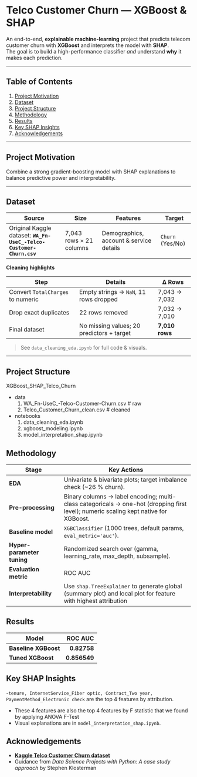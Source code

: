 # Telco Customer Churn — XGBoost & SHAP

An end-to-end, **explainable machine-learning** project that predicts telecom customer churn with **XGBoost** and interprets the model with **SHAP**.  
The goal is to build a high-performance classifier *and* understand **why** it makes each prediction.

---

## Table of Contents
1. [Project Motivation](#project-motivation)  
2. [Dataset](#dataset)  
3. [Project Structure](#project-structure)  
4. [Methodology](#methodology)  
5. [Results](#results)  
6. [Key SHAP Insights](#key-shap-insights)  
7. [Acknowledgements](#acknowledgements)  

---

## Project Motivation
Combine a strong gradient-boosting model with SHAP explanations to balance predictive power and interpretability.

---

## Dataset
| Source | Size | Features | Target |
|--------|------|----------|--------|
| Original Kaggle dataset: **`WA_Fn-UseC_-Telco-Customer-Churn.csv`** | 7,043 rows × 21 columns | Demographics, account & service details | `Churn` (Yes/No) |

**Cleaning highlights**

| Step | Details | Δ Rows |
|------|---------|-------|
| Convert `TotalCharges` to numeric | Empty strings → `NaN`, 11 rows dropped | 7,043 → 7,032 |
| Drop exact duplicates | 22 rows removed | 7,032 → 7,010 |
| Final dataset | No missing values; 20 predictors + target | **7,010 rows** |

> See `data_cleaning_eda.ipynb` for full code & visuals.

---

## Project Structure
XGBoost_SHAP_Telco_Churn
- data
  1. WA_Fn-UseC_-Telco-Customer-Churn.csv # raw
  2. Telco_Customer_Churn_clean.csv # cleaned
- notebooks
  1. data_cleaning_eda.ipynb
  2. xgboost_modeling.ipynb
  3. model_interpretation_shap.ipynb

## Methodology

| Stage | Key Actions |
|-------|-------------|
| **EDA** | Univariate & bivariate plots; target imbalance check (~26 % churn). |
| **Pre-processing** | Binary columns → label encoding; multi-class categoricals → one-hot (dropping first level); numeric scaling kept native for XGBoost. |
| **Baseline model** | `XGBClassifier` (1000 trees, default params, `eval_metric='auc'`). |
| **Hyper-parameter tuning** | Randomized search over (gamma, learning_rate, max_depth, subsample). |
| **Evaluation metric** | ROC AUC |
| **Interpretability** | Use `shap.TreeExplainer` to generate global (summary plot) and local plot for feature with highest attribution |

## Results

| Model | ROC AUC |
|-------|--------:|
| **Baseline XGBoost** | **0.82758** |
| **Tuned XGBoost** | **0.856549** |


## Key SHAP Insights

-`tenure, InternetService_Fiber optic, Contract_Two year, PaymentMethod_Electronic check` are the top 4 features by attribution.
- These 4 features are also the top 4 features by F statistic that we found by applying ANOVA F-Test
- Visual explanations are in `model_interpretation_shap.ipynb`.

## Acknowledgements

- **[Kaggle Telco Customer Churn dataset](https://www.kaggle.com/datasets/blastchar/telco-customer-churn)**
- Guidance from *Data Science Projects with Python: A case study approach* by Stephen Klosterman
